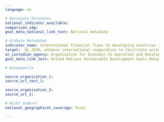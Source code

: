 ```yaml
---
language: en

# Nationale Metadaten
national_indicator_available:
comparison_sdg:
goal_meta_national_link_text: National metadata

# Globale Metadaten
indicator_name: International financial flows to developing countries in support of clean energy research and development and renewable energy production, including in hybrid systems
target:  By 2030, enhance international cooperation to facilitate access to clean energy research and technology, including renewable energy, energy efficiency and advanced and cleaner fossil- fuel technology, and promote investment in energy infrastructure and clean energy technology
un_custodian_agency: Organisation for Economic Co-operation and Development (OECD),  International Renewable Energy Agency (IRENA)
goal_meta_link_text: United Nations Sustainable Development Goals Metadata

# Datenquelle

source_organisation_1:
source_url_text_1:

source_organisation_2:
source_url_2:

# Nicht ändern!
national_geographical_coverage: Total

---
```

